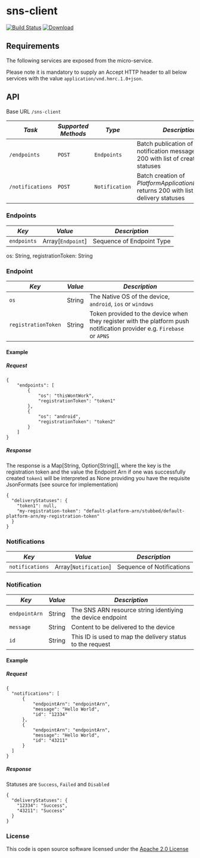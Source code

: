 # sns-client

[![Build Status](https://travis-ci.org/hmrc/sns-client.svg)](https://travis-ci.org/hmrc/sns-client) 
[![Download](https://api.bintray.com/packages/hmrc/releases/sns-client/images/download.svg) ](https://bintray.com/hmrc/releases/sns-client/_latestVersion)

## Requirements
The following services are exposed from the micro-service.

Please note it is mandatory to supply an Accept HTTP header to all below services with the value ```application/vnd.hmrc.1.0+json```. 


## API

Base URL ```/sns-client```

| *Task* | *Supported Methods* | *Type* | *Description* |
|--------|---------------------|--------|---------------|
| ```/endpoints```     | ```POST``` | ```Endpoints```    | Batch publication of push notification messages, returns 200  with list of creation statuses|
| ```/notifications``` | ```POST``` | ```Notification``` | Batch creation of _PlatformApplicationEndpoints_, returns 200 with list of delivery statuses|

### Endpoints
| *Key* | *Value* |  *Description* |
|--------|----|----|
| ```endpoints``` | Array[```Endpoint```] | Sequence of Endpoint Type |

os: String, registrationToken: String

### Endpoint
| *Key* | *Value* |  *Description* |
|--------|----|----|
| ```os``` | String | The Native OS of the device, `android`, `ios` or `windows` |
| ```registrationToken``` | String | Token provided to the device when they register with the platform push notification provider e.g. `Firebase` or `APNS` |


#### Example
##### Request

    {
        "endpoints": [
            {
                "os": "thisWontWork",
                "registrationToken": "token1"
            },
            {
                "os": "android",
                "registrationToken": "token2"
            }
        ]
    }
##### Response
The response is a Map[String, Option[String]], where the key is the registration token and the value the Endpoint Arn if one was successfully created
```token1``` will be interpreted as None providing you have the requisite JsonFormats (see source for implementation)

    {
      "deliveryStatuses": {
        "token1": null,
        "my-registration-token": "default-platform-arn/stubbed/default-platform-arn/my-registration-token"
      }
    }


### Notifications
| *Key* | *Value* |  *Description* |
|--------|----|----|
| ```notifications``` | Array[```Notification```] | Sequence of Notifications |

### Notification
| *Key* | *Value* |  *Description* |
|--------|----|----|
| ```endpointArn``` | String | The SNS ARN resource string identiying the device endpoint |
| ```message``` | String | Content to be delivered to the device |
| ```id``` | String | This ID is used to map the delivery status to the request |

#### Example
##### Request

    {
      "notifications": [
          {
              "endpointArn": "endpointArn", 
              "message": "Hello World", 
              "id": "12334"
          },
          {
              "endpointArn": "endpointArn", 
              "message": "Hello World", 
              "id": "43211"
          }
      ]
    }
##### Response

Statuses are `Success`, `Failed` and `Disabled`

    {
      "deliveryStatuses": {
        "12334": "Success",
        "43211": "Success"
      }
    }

### License

This code is open source software licensed under the [Apache 2.0 License]("http://www.apache.org/licenses/LICENSE-2.0.html")
